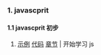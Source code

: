### 1. javascprit

#### 1.1 javascprit 初步

1. [示例](https://logicwang.github.io/JS/js/1.html)
[代码](https://github.com/logicwang/JS/blob/main/js/1.html)
[章节](https://developer.mozilla.org/zh-CN/docs/Learn/JavaScript/First_steps/What_is_JavaScript) |
开始学习 js